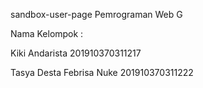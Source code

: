 sandbox-user-page
Pemrograman Web G

Nama Kelompok : 

Kiki Andarista           201910370311217

Tasya Desta Febrisa Nuke 201910370311222
